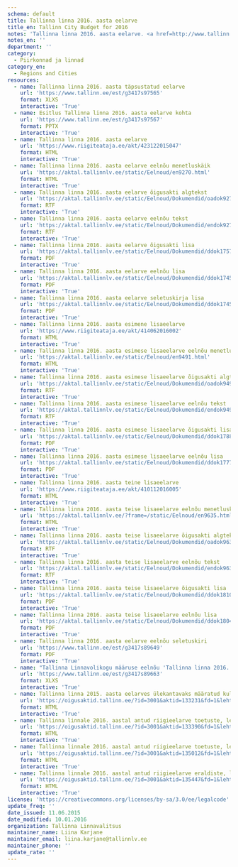 ```yaml
---
schema: default
title: Tallinna linna 2016. aasta eelarve
title_en: Tallinn City Budget for 2016
notes: 'Tallinna linna 2016. aasta eelarve. <a href=http://www.tallinn.ee/eelarve>Tallinna eelarved</a>.'
notes_en: ''
department: ''
category:
  - Piirkonnad ja linnad
category_en:
  - Regions and Cities
resources:
  - name: Tallinna linna 2016. aasta täpsustatud eelarve
    url: 'https://www.tallinn.ee/est/g3417s97565'
    format: XLXS
    interactive: 'True'
  - name: Esitlus Tallinna linna 2016. aasta eelarve kohta
    url: 'https://www.tallinn.ee/est/g3417s97567'
    format: PPTX
    interactive: 'True'
  - name: Tallinna linna 2016. aasta eelarve
    url: 'https://www.riigiteataja.ee/akt/423122015047'
    format: HTML
    interactive: 'True'
  - name: Tallinna linna 2016. aasta eelarve eelnõu menetluskäik
    url: 'https://aktal.tallinnlv.ee/static/Eelnoud/en9270.html'
    format: HTML
    interactive: 'True'
  - name: Tallinna linna 2016. aasta eelarve õigusakti algtekst
    url: 'https://aktal.tallinnlv.ee/static/Eelnoud/Dokumendid/oadok9270.rtf'
    format: RTF
    interactive: 'True'
  - name: Tallinna linna 2016. aasta eelarve eelnõu tekst
    url: 'https://aktal.tallinnlv.ee/static/Eelnoud/Dokumendid/endok9270.rtf'
    format: RTF
    interactive: 'True'
  - name: Tallinna linna 2016. aasta eelarve õigusakti lisa
    url: 'https://aktal.tallinnlv.ee/static/Eelnoud/Dokumendid/ddok17573.pdf'
    format: PDF
    interactive: 'True'
  - name: Tallinna linna 2016. aasta eelarve eelnõu lisa
    url: 'https://aktal.tallinnlv.ee/static/Eelnoud/Dokumendid/ddok17451.pdf'
    format: PDF
    interactive: 'True'
  - name: Tallinna linna 2016. aasta eelarve seletuskirja lisa
    url: 'https://aktal.tallinnlv.ee/static/Eelnoud/Dokumendid/ddok17452.pdf'
    format: PDF
    interactive: 'True'
  - name: Tallinna linna 2016. aasta esimene lisaeelarve
    url: 'https://www.riigiteataja.ee/akt/414062016002'
    format: HTML
    interactive: 'True'
  - name: Tallinna linna 2016. aasta esimese lisaeelarve eelnõu menetluskäik
    url: 'https://aktal.tallinnlv.ee/static/Eelnoud/en9491.html'
    format: HTML
    interactive: 'True'
  - name: Tallinna linna 2016. aasta esimese lisaeelarve õigusakti algtekst
    url: 'https://aktal.tallinnlv.ee/static/Eelnoud/Dokumendid/oadok9491.rtf'
    format: RTF
    interactive: 'True'
  - name: Tallinna linna 2016. aasta esimese lisaeelarve eelnõu tekst
    url: 'https://aktal.tallinnlv.ee/static/Eelnoud/Dokumendid/endok9491.rtf'
    format: RTF
    interactive: 'True'
  - name: Tallinna linna 2016. aasta esimese lisaeelarve õigusakti lisa
    url: 'https://aktal.tallinnlv.ee/static/Eelnoud/Dokumendid/ddok17883.pdf'
    format: PDF
    interactive: 'True'
  - name: Tallinna linna 2016. aasta esimese lisaeelarve eelnõu lisa
    url: 'https://aktal.tallinnlv.ee/static/Eelnoud/Dokumendid/ddok17771.pdf'
    format: PDF
    interactive: 'True'
  - name: Tallinna linna 2016. aasta teine lisaeelarve
    url: 'https://www.riigiteataja.ee/akt/410112016005'
    format: HTML
    interactive: 'True'
  - name: Tallinna linna 2016. aasta teise lisaeelarve eelnõu menetluskäik
    url: 'https://aktal.tallinnlv.ee/?frame=/static/Eelnoud/en9635.html'
    format: HTML
    interactive: 'True'
  - name: Tallinna linna 2016. aasta teise lisaeelarve õigusakti algtekst
    url: 'https://aktal.tallinnlv.ee/static/Eelnoud/Dokumendid/oadok9635.rtf'
    format: RTF
    interactive: 'True'
  - name: Tallinna linna 2016. aasta teise lisaeelarve eelnõu tekst
    url: 'https://aktal.tallinnlv.ee/static/Eelnoud/Dokumendid/endok9635.rtf'
    format: RTF
    interactive: 'True'
  - name: Tallinna linna 2016. aasta teise lisaeelarve õigusakti lisa
    url: 'https://aktal.tallinnlv.ee/static/Eelnoud/Dokumendid/ddok18104.pdf'
    format: PDF
    interactive: 'True'
  - name: Tallinna linna 2016. aasta teise lisaeelarve eelnõu lisa
    url: 'https://aktal.tallinnlv.ee/static/Eelnoud/Dokumendid/ddok18040.pdf'
    format: PDF
    interactive: 'True'
  - name: Tallinna linna 2016. aasta eelarve eelnõu seletuskiri
    url: 'https://www.tallinn.ee/est/g3417s89649'
    format: PDF
    interactive: 'True'
  - name: "Tallinna Linnavolikogu määruse eelnõu 'Tallinna linna 2016. aasta eelarve' andmete võrdlus 2015. aasta eelarvega"
    url: 'https://www.tallinn.ee/est/g3417s89663'
    format: XLXS
    interactive: 'True'
  - name: Tallinna linna 2015. aasta eelarves ülekantavaks määratud kulutuste ülekandmine 2016. eelarveaastasse
    url: 'https://oigusaktid.tallinn.ee/?id=3001&aktid=133231&fd=1&leht=1&q_sort=elex_akt.akt_vkp'
    format: HTML
    interactive: 'True'
  - name: Tallinna linnale 2016. aastal antud riigieelarve toetuste, lepingute alusel linnale eraldatud vahendite ja saadud annetuste I jaotus ametiasutuste ja eelarvepositsioonide lõikes
    url: 'https://oigusaktid.tallinn.ee/?id=3001&aktid=133390&fd=1&leht=1&q_sort=elex_akt.akt_vkp'
    format: HTML
    interactive: 'True'
  - name: Tallinna linnale 2016. aastal antud riigieelarve toetuste, lepingute alusel linnale eraldatud vahendite ja saadud annetuste II jaotus ametiasutuste ja eelarvepositsioonide lõikes
    url: 'https://oigusaktid.tallinn.ee/?id=3001&aktid=135012&fd=1&leht=1&q_sort=elex_akt.akt_vkp'
    format: HTML
    interactive: 'True'
  - name: Tallinna linnale 2016. aastal antud riigieelarve eraldiste, lepingute alusel linnale eraldatud vahendite ja saadud annetuste III jaotus ametiasutuste ja eelarvepositsioonide lõikes ning omatulude ja tegevuskulude suurendamine
    url: 'https://oigusaktid.tallinn.ee/?id=3001&aktid=135447&fd=1&leht=1&q_sort=elex_akt.akt_vkp'
    format: HTML
    interactive: 'True'
license: 'https://creativecommons.org/licenses/by-sa/3.0/ee/legalcode'
update_freq: ''
date_issued: 11.06.2015
date_modified: 10.01.2016
organization: Tallinna Linnavalitsus
maintainer_name: Liina Karjane
maintainer_email: liina.karjane@tallinnlv.ee
maintainer_phone: ''
update_rate: ''
---
```

